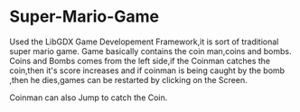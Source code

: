 # Super-Mario-Game
Used the LibGDX Game Developement Framework,it is sort of traditional super mario game.
Game basically contains the coin man,coins and bombs.
Coins and Bombs comes from the left side,if the Coinman catches the coin,then it's score increases
and if coinman is being caught by the bomb ,then he dies,games can be restarted by clicking on the Screen.

Coinman can also Jump to catch the Coin.
